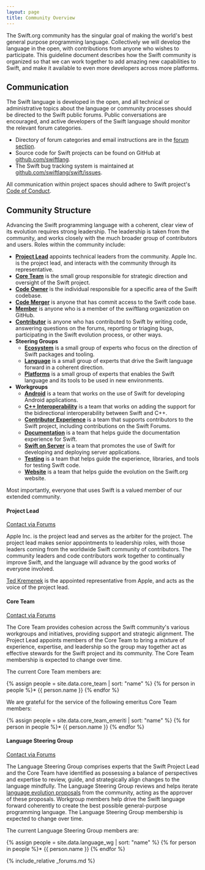 ```yaml
---
layout: page
title: Community Overview
---
```


The Swift.org community has the singular goal of making the world's best general purpose programming language.  Collectively we will develop the language in the open, with contributions from anyone who wishes to participate.  This guideline document describes how the Swift community is organized so that we can work together to add amazing new capabilities to Swift, and make it available to even more developers across more platforms.


## Communication

The Swift language is developed in the open, and all technical or administrative topics about the language or community processes should be directed to the Swift public forums. Public conversations are encouraged, and active developers of the Swift language should monitor the relevant forum categories.

* Directory of forum categories and email instructions are in the [forum section](#forums).
* Source code for Swift projects can be found on GitHub at [github.com/swiftlang][github].
* The Swift bug tracking system is maintained at [github.com/swiftlang/swift/issues][bugtracker].

All communication within project spaces should adhere to Swift project's [Code of Conduct](/code-of-conduct).

## Community Structure

Advancing the Swift programming language with a coherent, clear view of its evolution requires strong leadership.  The leadership is taken from the community, and works closely with the much broader group of contributors and users. Roles within the community include:


* __[Project Lead](#project-lead)__ appoints technical leaders from the community.  Apple Inc. is the project lead, and interacts with the community through its representative.
* __[Core Team](#core-team)__ is the small group responsible for strategic direction and oversight of the Swift project.
* __[Code Owner](/contributing/#code-owners)__ is the individual responsible for a specific area of the Swift codebase.
* __[Code Merger](/contributing/#code-merger)__ is anyone that has commit access to the Swift code base.
* __[Member](/contributing/#member)__ is anyone who is a member of the swiftlang organization on GitHub.
* __[Contributor](/contributing/#contributor)__ is anyone who has contributed to Swift by writing code, answering questions on the forums, reporting or triaging bugs, participating in the Swift evolution process, or other ways.
* __Steering Groups__
   * __[Ecosystem](/ecosystem-steering-group)__ is a small group of experts who focus on the direction of Swift packages and tooling.
   * __[Language](#language-steering-group)__ is a small group of experts that drive the Swift language forward in a coherent direction.
   * __[Platforms](/platform-steering-group)__ is a small group of experts that enables the Swift language and its tools to be used in new environments.
* __Workgroups__
   * __[Android](/android-workgroup)__ is a team that works on the use of Swift for developing Android applications.
   * __[C++ Interoperability](/cxx-interop-workgroup)__ is a team that works on adding the support for the bidirectional interoperability between Swift and C++.
   * __[Contributor Experience](/contributor-experience-workgroup)__ is a team that supports contributors to the Swift project, including contributions on the Swift Forums.
   * __[Documentation](/documentation-workgroup)__ is a team that helps guide the documentation experience for Swift.
   * __[Swift on Server](/sswg)__ is a team that promotes the use of Swift for developing and deploying server applications.
   * __[Testing](/testing-workgroup)__ is a team that helps guide the experience, libraries, and tools for testing Swift code.
   * __[Website](/website-workgroup/)__ is a team that helps guide the evolution on the Swift.org website.

Most importantly, everyone that uses Swift is a valued member of our extended community.

#### Project Lead

[Contact via Forums](https://forums.swift.org/new-message?username=tkremenek)

Apple Inc. is the project lead and serves as the arbiter for the project.  The project lead makes senior appointments to leadership roles, with those leaders coming from the worldwide Swift community of contributors.  The community leaders and code contributors work together to continually improve Swift, and the language will advance by the good works of everyone involved.

[Ted Kremenek](mailto:kremenek@apple.com) is the appointed representative from Apple, and acts as the voice of the project lead.

#### Core Team

[Contact via Forums](https://forums.swift.org/new-message?groupname=core-team)

The Core Team provides cohesion across the Swift community's various workgroups and initiatives, providing support and strategic alignment. The Project Lead appoints members of the Core Team to bring a mixture of experience, expertise, and leadership so the group may together act as effective stewards for the Swift project and its community. The Core Team membership is expected to change over time.

The current Core Team members are:

{% assign people = site.data.core_team | sort: "name" %}
{% for person in people %}* {{ person.name }}
{% endfor %}

We are grateful for the service of the following emeritus Core Team members:

{% assign people = site.data.core_team_emeriti | sort: "name" %}
{% for person in people %}* {{ person.name }}
{% endfor %}


#### Language Steering Group

[Contact via Forums](https://forums.swift.org/new-message?groupname=language-workgroup)

The Language Steering Group comprises experts that the Swift Project Lead and the Core Team have identified as possessing a balance of perspectives and expertise to review, guide, and strategically align changes to the language mindfully.  The Language Steering Group reviews and helps iterate [language evolution proposals](/contributing/#evolution-process) from the community, acting as the approver of these proposals.  Workgroup members help drive the Swift language forward coherently to create the best possible general-purpose programming language.  The Language Steering Group membership is expected to change over time.

The current Language Steering Group members are:

{% assign people = site.data.language_wg | sort: "name" %}
{% for person in people %}* {{ person.name }}
{% endfor %}

{% include_relative _forums.md %}


[homepage]: ./index.html "Swift.org home page"
[community]: ./community.html  "Swift.org community overview"
[contributing_code]: /contributing/#contributing-code  "Contributing Code"
[test_guide]: ./test_guide.html "Detailed guide to writing good Swift tests"
[blog]: ./blog_home.html  "Swift.org engineering blog"
[faq]: ./faq.html  "The FAQ for all things Swift.org"
[downloads]: ./downloads.html  "Download recent builds of Swift tools"
[forums]:  ./forums.html
[contributors]: ./CONTRIBUTORS.txt "View all Swift project authors"
[owners]: ./CODE_OWNERS.txt "View all Swift project code owners"
[license]: ./LICENSE.txt "View the Swift license"


[email-conduct]: mailto:conduct@swift.org  "Send email to the code of conduct working group"
[email-owners]: mailto:code-owners@forums.swift.org  "Send email to the code owners"
[email-users]: mailto:swift-users@swift.org  "Email other users of Swift"
[email-devs]: mailto:swift-dev@swift.org  "Email the developer discussion list"
[email-lead]: mailto:project-lead@swift.org "The leaders at Apple responsible for Swift.org"

[github]: https://github.com/swiftlang "The Swift organization on GitHub"
[repo]: git+ssh://github.com/apple "Link to the repo hosted on GitHub"
[bugtracker]:  http://github.com/swiftlang/swift/issues

[swift-apple]: https://developer.apple.com/swift  "Apple developer home page for Swift"
